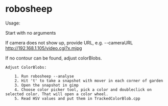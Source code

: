 # robosheep

Usage:

Start with no arguments

If camera does not show up, provide URL, e.g. --cameraURL http://192.168.1.105/video.cgi?x.mjpg

If no contour can be found, adjust colorBlobs.

	Adjust ColorBlobs:
	
		1. Run robosheep --analyse
		2. Hit 't' to take a snapshot with mover in each corner of garden
		3. Open the snapshot in gimp
		4. Choose color picker tool, pick a color and doubleclick on selected color. That will open a color wheel.
		5. Read HSV values and put them in TrackedColorBlob.cpp

